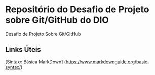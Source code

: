 # Repositório do Desafio de Projeto sobre Git/GitHub do DIO
Desafio de Projeto Sobre Git/GitHub

## Links Úteis
[Sintaxe Básica MarkDown] (https://www.markdownguide.org/basic-syntax/)
